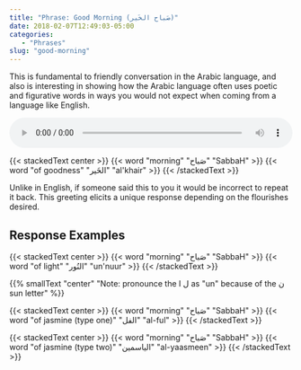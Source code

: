 ```yaml
---
title: "Phrase: Good Morning (صَباح الخَير)"
date: 2018-02-07T12:49:03-05:00
categories:
   - "Phrases"
slug: "good-morning"
---
```


This is fundamental to friendly conversation in the Arabic language, and also is interesting in showing how the Arabic language often uses poetic and figurative words in ways you would not expect when coming from a language like English.

<audio controls="controls" style="width: 100%;">
  Your browser does not support the <code>mp3 audio</code> element.
  <source src="/arabic/audio/goodmorning.mp3" type="audio/mp3">
</audio>

{{< stackedText center >}}
   {{< word "morning" "صَباح" "SabbaH" >}}
   {{< word "of goodness" "الخَير" "al'khair" >}}
{{< /stackedText >}}

Unlike in English, if someone said this to you it would be incorrect to repeat it back. This greeting elicits a unique response depending on the flourishes desired.

## Response Examples

{{< stackedText center >}}
   {{< word "morning" "صَباح" "SabbaH" >}}
   {{< word "of light" "النُور" "un'nuur" >}}
{{< /stackedText >}}

{{% smallText "center" "Note: pronounce the ل ا as \"un\" because of the ن sun letter"  %}}

{{< stackedText center >}}
   {{< word "morning" "صَباح" "SabbaH" >}}
   {{< word "of jasmine (type one)" "الفل" "al-ful" >}}
{{< /stackedText >}}

{{< stackedText center >}}
   {{< word "morning" "صَباح" "SabbaH" >}}
   {{< word "of jasmine (type two)" "الياسمين" "al-yaasmeen" >}}
{{< /stackedText >}}
